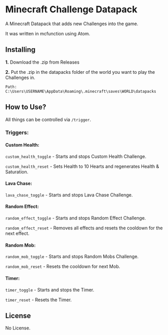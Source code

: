 # Minecraft Challenge Datapack

A Minecraft Datapack that adds new Challenges into the game.

It was written in mcfunction using Atom.


## Installing

**1.** Download the .zip from Releases

**2.** Put the .zip in the datapacks folder of the world you want to play the Challenges in.

    Path: C:\Users\USERNAME\AppData\Roaming\.minecraft\saves\WORLD\datapacks
    
    
## How to Use?

All things can be controlled via `/trigger`.

### Triggers:

#### Custom Health:

`custom_health_toggle`      -   Starts and stops Custom Health Challenge.

`custom_health_reset`       -   Sets Health to 10 Hearts and regenerates Health & Saturation.

#### Lava Chase:

`lava_chase_toggle`         -   Starts and stops Lava Chase Challenge.

#### Random Effect:

`random_effect_toggle`   -   Starts and stops Random Effect Challenge.

`random_effect_reset`    -   Removes all effects and resets the cooldown for the next effect.

#### Random Mob:

`random_mob_toggle`         -   Starts and stops Random Mobs Challenge.

`random_mob_reset`          -   Resets the cooldown for next Mob.

#### Timer:

`timer_toggle`              -   Starts and stops the Timer.

`timer_reset`               -   Resets the Timer.

## License

No License.

